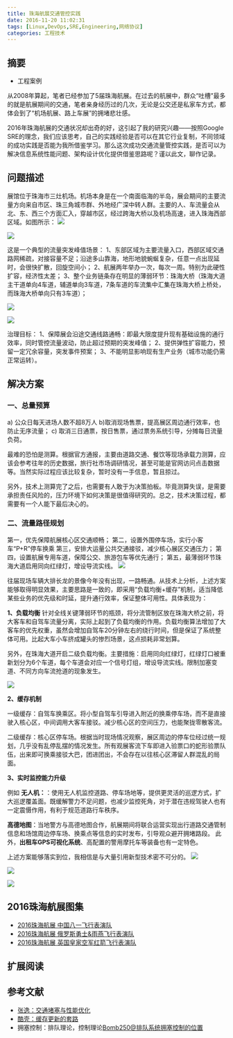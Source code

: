 ```yaml
---
title: 珠海航展交通管控实践
date: 2016-11-20 11:02:31
tags: [Linux,DevOps,SRE,Engineering,网络协议]
categories: 工程技术
---
```

## 摘要
- 工程案例

<!--more-->

从2008年算起，笔者已经参加了5届珠海航展。在过去的航展中，群众“吐槽”最多的就是航展期间的交通，笔者亲身经历过的几次，无论是公交还是私家车方式，都体会到了“机场航展、路上车展”的拥堵悲壮感。

2016年珠海航展的交通状况却出奇的好，这引起了我的研究兴趣——按照Google SRE的理念，我们应该思考，自己的实践经验是否可以在其它行业复制，不同领域的成功实践是否能为我所借鉴学习。那么这次成功交通流量管控实践，是否可以为解决信息系统性能问题、架构设计优化提供借鉴思路呢？谨以此文，聊作记录。

## 问题描述

展馆位于珠海市三灶机场。机场本身是在一个南面临海的半岛，展会期间的主要流量方向来自市区、珠三角城市群、外地经广深中转人群。主要的人、车流量会从北、东、西三个方面汇入，穿越市区，经过跨海大桥以及机场高速，进入珠海西部区域。如图所示：
![](http://riboseyim-qiniu.riboseyim.com/Traffic_Question_ZH2016_01.png)

![](http://riboseyim-qiniu.riboseyim.com/Traffic_Question_ZH2016_02.png)

这是一个典型的流量突发峰值场景：
1、东部区域为主要流量入口，西部区域交通路网稀疏，对接容量不足；沿途多山靠海，地形地貌蜿蜒复杂，任意一点出现延时，会很快扩散，回旋空间小；
2、航展两年举办一次，每次一周。特别为此硬性扩容，经济性太差；
3、整个业务链条存在明显的薄弱环节：珠海大桥（珠海大道主干道单向4车道，辅道单向3车道，7条车道的车流集中汇集在珠海大桥上桥处，而珠海大桥单向只有3车道）；

![](http://riboseyim-qiniu.riboseyim.com/Traffic_Question_ZH2016_030.png)

![](http://riboseyim-qiniu.riboseyim.com/Traffic_Question_ZH2016_04.png)

治理目标：
1、保障展会沿途交通线路通畅：即最大限度提升现有基础设施的通行效率，同时管控流量波动，防止超过预期的突发峰值；
2、提供弹性扩容能力，预留一定冗余容量，突发事件预案；
3、不能明显影响现有生产业务（城市功能仍需正常运转）。

## 解决方案

### 一、总量预算
a) 公众日每天进场人数不超8万人
b)取消现场售票，提高展区周边通行效率，也防止无序流量；
c) 取消三日通票，按日售票，通过票务系统引导，分摊每日流量负荷。

最难的恐怕是测算。根据官方通报，主要由道路交通、餐饮等现场承载力测算，应该会参考往年的历史数据，旅行社市场调研情况，甚至可能是官网访问点击数据等。当然实际过程应该比较复杂，暂时没有一手信息，暂且掠过。

另外，技术上测算完了之后，也需要有人敢于为决策拍板。毕竟测算失误，是需要承担责任风险的，压力环境下如何决策是很值得研究的。总之，技术决策过程，都需要有一个人能下最后决心的。

### 二、流量路径规划

第一，优先保障航展核心区交通顺畅；
第二，设置外围停车场，实行小客车“P+R”停车换乘
第三，安排大运量公共交通接驳，减少核心展区交通压力；
第四，设置航展专用车道，保障公交、旅游包车等优先通行；
第五，最薄弱环节珠海大道启用同向红绿灯，增设导流实线。
![](http://riboseyim-qiniu.riboseyim.com/Traffic_Question_ZH2016_06.png)

往届现场车辆大排长龙的景像今年没有出现，一路畅通。从技术上分析，上述方案能够取得明显效果，主要思路是一致的，即采用“负载均衡+缓存”机制，适当降低某些业务的优先级和时延，提升通行效率，保证整体可用性。具体表现为：

**1、负载均衡**
针对全线关键薄弱环节的瓶颈，将分流管制区放在珠海大桥之前，将大客车和自驾车流量分离，实际上起到了负载均衡的作用。负载均衡算法增加了大客车的优先权重，虽然会增加自驾车20分钟左右的绕行时间，但是保证了系统整体可用。比起大车小车挤成罐头的惨烈场景，这点损耗非常划算。

另外，在珠海大道开启二级负载均衡。主要措施：启用同向红绿灯，红绿灯口被重新划分为6个车道，每个车道会对应一个信号灯组，增设导流实线。限制加塞变道、不同方向车流抢道的现象发生。

![](http://riboseyim-qiniu.riboseyim.com/Traffic_Question_ZH2016_08.png)

**2、缓存机制**

一级缓存：自驾车换乘区。将小型自驾车引导进入附近的换乘停车场，而不是直接驶入核心区，中间调用大客车接驳。减少核心区的空间压力，也能聚拢零散客流。

二级缓存：核心区停车场。根据当时现场情况观察，展区周边的停车位经过统一规划，几乎没有乱停乱摆的情况发生。所有观展客流下车即进入验票口的蛇形验票队伍，出来即可换乘接驳大巴，团进团出，不会存在以往核心区滞留人群混乱的局面。

**3、实时监控能力升级**

例如 **无人机：**：使用无人机监控道路、停车场地等，提供更灵活的巡逻方式，扩大巡逻覆盖面。既缓解警力不足问题，也减少监控死角，对于潜在违规驾驶人也有一定震慑作用，有利于规范道路行车秩序。

**高德地图**：当地警方与高德地图合作，航展期间将联合运营实现出行道路交通管制信息和场馆周边停车场、换乘点等信息的实时发布，引导观众避开拥堵路段。
此外，**出租车GPS可视化系统**、高配置的警用摩托车等装备也有一定特色。

上述方案能够落实到位，我相信是与大量引用新型技术密不可分的。
![](http://riboseyim-qiniu.riboseyim.com/Traffic_Question_ZH2016_09.png)

![](http://riboseyim-qiniu.riboseyim.com/Traffic_Question_ZH2016_12.png)

![](http://riboseyim-qiniu.riboseyim.com/Traffic_Question_ZH2016_11.png)

## 2016珠海航展图集

- [2016珠海航展 中国八一飞行表演队](http://www.jianshu.com/p/0d67dc1a0ad4)
- [2016珠海航展 俄罗斯勇士&雨燕飞行表演队](http://www.jianshu.com/p/0d67dc1a0ad4)
- [2016珠海航展 英国皇家空军红箭飞行表演队](http://www.jianshu.com/p/0d67dc1a0ad4)

## 扩展阅读



## 参考文献
- [张逸：交通堵塞与性能优化](http://zhangyi.farbox.com/post/architecture/traffic-jam-and-performance-tuning)
- [酷壳：缓存更新的套路](http://coolshell.cn/articles/17416.html)
- 拥塞控制：排队理论，控制理论[Bomb250@排队系统拥塞控制的位置](http://blog.csdn.net/dog250/article/details/72849985)
